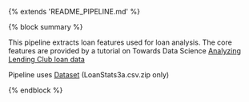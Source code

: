 {% extends 'README_PIPELINE.md' %} 

{% block summary %} 

This pipeline extracts loan features used for loan analysis. 
The core features are provided by a tutorial on Towards Data Science
[Analyzing Lending Club loan data](http://www.kohkodes.com/posts/2017-04-10-lendingclub/) 

Pipeline uses [Dataset](http://web.archive.org/web/20140706042617/https://www.lendingclub.com/info/download-data.action) (LoanStats3a.csv.zip only) 

{% endblock %} 
